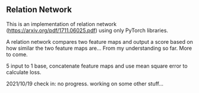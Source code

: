 ## Relation Network

This is an implementation of relation network (https://arxiv.org/pdf/1711.06025.pdf) using only PyTorch libraries.

A relation network compares two feature maps and output a score based on how similar the two feature maps are... From my understanding so far. More to come.

5 input to 1 base, concatenate feature maps and use mean square error to calculate loss.

2021/10/19 check in: no progress. working on some other stuff...
